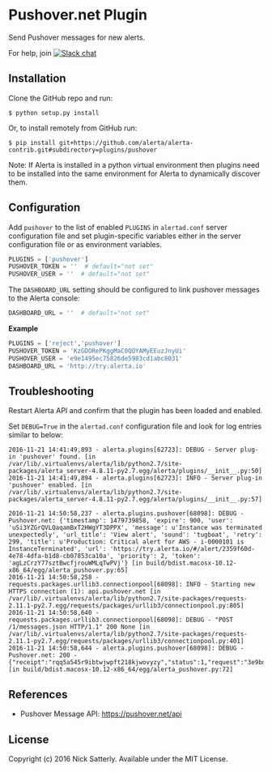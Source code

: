 Pushover.net Plugin
===================

Send Pushover messages for new alerts.

For help, join [![Slack chat](https://img.shields.io/badge/chat-on%20slack-blue?logo=slack)](https://slack.alerta.dev)

Installation
------------

Clone the GitHub repo and run:

    $ python setup.py install

Or, to install remotely from GitHub run:

    $ pip install git+https://github.com/alerta/alerta-contrib.git#subdirectory=plugins/pushover

Note: If Alerta is installed in a python virtual environment then plugins
need to be installed into the same environment for Alerta to dynamically
discover them.

Configuration
-------------

Add `pushover` to the list of enabled `PLUGINS` in `alertad.conf` server
configuration file and set plugin-specific variables either in the
server configuration file or as environment variables.

```python
PLUGINS = ['pushover']
PUSHOVER_TOKEN = ''  # default="not set"
PUSHOVER_USER = ''  # default="not set"
```

The `DASHBOARD_URL` setting should be configured to link pushover messages to
the Alerta console:

```python
DASHBOARD_URL = ''  # default="not set"
```

**Example**

```python
PLUGINS = ['reject','pushover']
PUSHOVER_TOKEN = 'KzGDORePKggMaC0QOYAMyEEuzJnyUi'
PUSHOVER_USER = 'e9e1495ec75826de5983cd1abc8031'
DASHBOARD_URL = 'http://try.alerta.io'
```

Troubleshooting
---------------

Restart Alerta API and confirm that the plugin has been loaded and enabled.

Set `DEBUG=True` in the `alertad.conf` configuration file and look for log
entries similar to below:

```
2016-11-21 14:41:49,893 - alerta.plugins[62723]: DEBUG - Server plug-in 'pushover' found. [in /var/lib/.virtualenvs/alerta/lib/python2.7/site-packages/alerta_server-4.8.11-py2.7.egg/alerta/plugins/__init__.py:50]
2016-11-21 14:41:49,894 - alerta.plugins[62723]: INFO - Server plug-in 'pushover' enabled. [in /var/lib/.virtualenvs/alerta/lib/python2.7/site-packages/alerta_server-4.8.11-py2.7.egg/alerta/plugins/__init__.py:57]
```
```
2016-11-21 14:50:58,237 - alerta.plugins.pushover[68098]: DEBUG - Pushover.net: {'timestamp': 1479739858, 'expire': 900, 'user': 'uSi3YZGrQVLQaqamBxT2HWgYT3DPPX', 'message': u'Instance was terminated unexpectedly', 'url_title': 'View alert', 'sound': 'tugboat', 'retry': 299, 'title': u'Production: Critical alert for AWS - i-0000101 is InstanceTerminated', 'url': 'https://try.alerta.io/#/alert/2359f60d-4e78-4dfa-b1d8-cb07853ca10a', 'priority': 2, 'token': 'agLzCrzY77sztBwcfjrouWMLqTwPVj'} [in build/bdist.macosx-10.12-x86_64/egg/alerta_pushover.py:65]
2016-11-21 14:50:58,258 - requests.packages.urllib3.connectionpool[68098]: INFO - Starting new HTTPS connection (1): api.pushover.net [in /var/lib/.virtualenvs/alerta/lib/python2.7/site-packages/requests-2.11.1-py2.7.egg/requests/packages/urllib3/connectionpool.py:805]
2016-11-21 14:50:58,640 - requests.packages.urllib3.connectionpool[68098]: DEBUG - "POST /1/messages.json HTTP/1.1" 200 None [in /var/lib/.virtualenvs/alerta/lib/python2.7/site-packages/requests-2.11.1-py2.7.egg/requests/packages/urllib3/connectionpool.py:401]
2016-11-21 14:50:58,644 - alerta.plugins.pushover[68098]: DEBUG - Pushover.net: 200 - {"receipt":"rqq5a545r9ibtwjwpft218kjwovyzy","status":1,"request":"3e9bdc39a2c857e25625c83cc63cf959"} [in build/bdist.macosx-10.12-x86_64/egg/alerta_pushover.py:72]
```

References
----------

  * Pushover Message API: https://pushover.net/api

License
-------

Copyright (c) 2016 Nick Satterly. Available under the MIT License.
